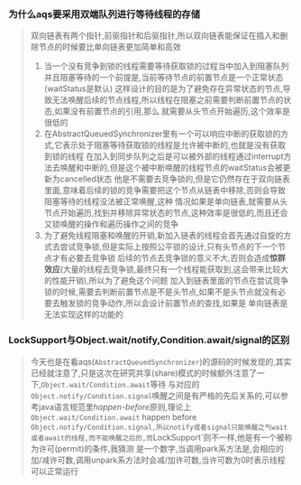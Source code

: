### 为什么aqs要采用双端队列进行等待线程的存储
> 双向链表有两个指针,前驱指针和后驱指针,所以双向链表能保证在插入和删除节点的时候要比单向链表更加简单和高效
> 1. 当一个没有竞争到锁的线程需要等待获取锁的过程当中加入到阻塞队列并且阻塞等待的一个前提是,当前等待节点的前置节点是一个正常状态(waitStatus是默认)
>    这样设计的目的是为了避免存在异常状态的节点,导致无法唤醒后续的节点线程,所以线程在阻塞之前需要判断前置节点的状态,如果没有前置节点的引用,那么
>    就需要从头节点开始遍历,这个效率是很低的
> 2. 在AbstractQueuedSynchronizer里有一个可以响应中断的获取锁的方式,它表示处于阻塞等待获取锁的线程是允许被中断的,也就是没有获取到锁的线程
>    在加入到同步队列之后是可以被外部的线程通过interrupt方法去唤醒和中断的,但是这个被中断唤醒的线程节点的waitStatus会被更新为cancelled状态
>    他是不需要去竞争锁的,但是它仍然存在于双向链表里面,意味着后续的锁的竞争需要把这个节点从链表中移除,否则会导致阻塞等待的线程没法被正常唤醒,这种
>    情况如果是单向链表,就需要从头节点开始遍历,找到并移除异常状态的节点,这种效率是很低的,而且还会又锁唤醒的操作和遍历操作之间的竞争
> 3. 为了避免线程阻塞和唤醒的开销,新加入链表的线程会首先通过自旋的方式去尝试竞争锁,但是实际上按照公平锁的设计,只有头节点的下一个节点才有必要去竞争锁
>    后续的节点去竞争锁的意义不大,否则会造成**惊群效应**(大量的线程去竞争锁,最终只有一个线程能获取到,这会带来比较大的性能开销),所以为了避免这个问题
>    加入到链表里面的节点在尝试竞争锁的时候,需要去判断前置节点是不是头节点,如果不是头节点就没有必要去触发锁的竞争动作,所以会设计前置节点的查找,如果是
>    单向链表是无法实现这样的功能的

### LockSupport与Object.wait/notify,Condition.await/signal的区别
> 今天也是在看aqs(`AbstractQueuedSynchronizer`)的源码的时候发现的,其实已经就注意了,只是这次在研究共享(share)模式的时候额外注意了一下,`Object.wait/Condition.await`等待
> 与对应的`Object.notify/Condition.signal`唤醒之间是有严格的先后关系的,可以参考java语言规范里*happen-before*原则,理论上`Object.wait/Condition.await` happen before
> `Object.notify/Condition.signal,所以notify或者signal只能唤醒之气wait或者await的线程,而不能唤醒之后的,而`LockSupport`则不一样,他是有一个被称为许可(permit)的条件,我猜测
> 是一个数字,当调用park系方法是,会相应的加/减许可数,调用unpark系方法时会减/加许可数,当许可数为0时表示线程可以正常运行
